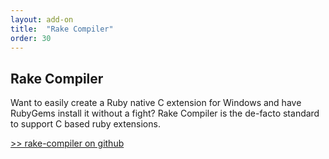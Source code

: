 ```yaml
---
layout: add-on
title:  "Rake Compiler"
order: 30
---
```

## Rake Compiler

Want to easily create a Ruby native C extension for Windows and have RubyGems install it without a fight?
Rake Compiler is the de-facto standard to support C based ruby extensions.

[>> rake-compiler on github](http://github.com/rake-compiler/rake-compiler/)
